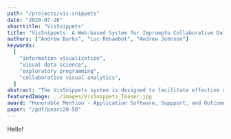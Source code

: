 ```yaml
---
path: "/projects/vis-snippets"
date: "2020-07-26"
shorttitle: "VisSnippets"
title: "VisSnippets: A Web-based System for Impromptu Collaborative Data Exploration on Large Displays"
authors: ["Andrew Burks", "Luc Renambot", "Andrew Johnson"]
keywords:
  [
    "information visualization",
    "visual data science",
    "exploratory programming",
    "collaborative visual analytics",
  ]
abstract: "The VisSnippets system is designed to facilitate effective collaborative data exploration. VisSnippets leverages SAGE2 middleware that enables users to manage the display of digital media content on large displays, thereby providing collaborators with a high-resolution common workspace. Based in JavaScript, VisSnippets provides users with the flexibility to implement and/or select visualization packages and to quickly access data in the cloud. By simplifying the development process, VisSnippets removes the need to scaffold and integrate interactive visualization applications by hand. Users write reusable blocks of code called ``snippets'' for data retrieval, transformation, and visualization. By composing dataflows from the group's collective snippet pool, users can quickly execute and explore complementary or contrasting analyses. By giving users the ability to explore alternative scenarios, VisSnippets facilitates parallel work for collaborative data exploration leveraging large-scale displays. We describe the system, its design and implementation, and showcase its flexibility through two example applications."
featuredImage: ../images/VisSnippets_Teaser.jpg
award: "Honorable Mention - Application Software, Suppport, and Outcomes' Track"
paper: "/pdf/pearc20-50"
---
```


Hello!
